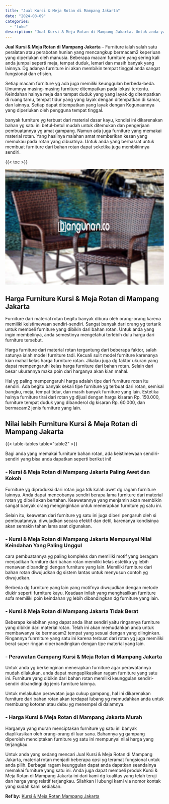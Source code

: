 ```yaml
---
title: "Jual Kursi & Meja Rotan di Mampang Jakarta"
date: "2024-08-09"
categories: 
  - "toko"
description: "Jual Kursi & Meja Rotan di Mampang Jakarta. Untuk anda yang sedang mencari Jual Kursi & Meja Rotan di Mampang Jakarta, material rotan menjadi beberapa opsi y..."
---
```


**Jual Kursi & Meja Rotan di Mampang Jakarta** – Furniture ialah salah satu peralatan atau perabotan hunian yang mencangkup bermacam2 keperluan yang diperlukan oleh manusia. Beberapa macam furniture yang sering kali anda jumpai seperti meja, tempat duduk, lemari dan masih banyak yang lainnya. Dg adanya furniture ini akan membikin tempat tinggal anda sangat fungsional dan efisien.

Setiap macam furniture yg ada juga memiliki keunggulan berbeda-beda. Umumnya masing-masing furniture ditempatkan pada lokasi tertentu. Keindahan halnya meja dan tempat duduk yang yang layak dg ditempatkan di ruang tamu, tempat tidur yang yang layak dengan ditempatkan di kamar, dan lainnya. Setiap dapat ditempatkan yang layak dengan Kegunaannya yang diperlukan oleh pengguna tempat tinggal.

banyak furniture yg terbuat dari material dasar kayu, kondisi ini dikarenakan bahan yg satu ini betul-betul mudah untuk ditemukan dan pengerjaan pembuatannya yg amat gampang. Namun ada juga furniture yang memakai material rotan. Yang hasilnya malahan amat memberikan kesan yang memukau pada rotan yang dibuatnya. Untuk anda yang berhasrat untuk membuat furniture dari bahan rotan dapat seketika juga membikinnya sendiri.

{{< toc >}}

![Jual Kursi & Meja Rotan di Mampang Jakarta](/images/kursi-meja-rotan-murah43.png)

## Harga Furniture Kursi & Meja Rotan di Mampang Jakarta

Furniture dari material rotan begitu banyak diburu oleh orang-orang karena memiliki keistimewaan sendiri-sendiri. Sangat banyak dari orang yg tertarik untuk membeli furniture yang dibikin dari bahan rotan. Untuk anda yang ingin membelinya, anda semestinya mengetahui terlebih dulu harga dari furniture tersebut.

Harga furniture dari material rotan tergantung dari beberapa faktor, salah satunya ialah model furniture tadi. Kecuali sulit model furniture karenanya kian mahal kelas harga furniture rotan. Jikalau juga dg faktor ukuran yang dapat mempengaruhi kelas harga furniture dari bahan rotan. Selain dari besar ukurannya maka poin dari harganya akan kian mahal.

Hal yg paling mempengaruhi harga adalah tipe dari furniture rotan itu sendiri. Ada begitu banyak sekali tipe furniture yg terbuat dari rotan, semisal bangku, meja, tempat tidur, dan masih banyak furniture yang lain. Estetika halnya furniture tirai dari rotan yg dijual dengan harga kisaran Rp. 150.000, furniture tempat duduk yang dibanderol dg kisaran Rp. 60.000, dan bermacam2 jenis furniture yang lain.

## Nilai lebih Furniture Kursi & Meja Rotan di Mampang Jakarta

{{< table-tables table="table2" >}}

Bagi anda yang memakai furniture bahan rotan, ada keistimewaan sendiri-sendiri yang bisa anda dapatkan seperti berikut ini!

### \- Kursi & Meja Rotan di Mampang Jakarta Paling Awet dan Kokoh

Furniture yg diproduksi dari rotan juga tdk kalah awet dg ragam furniture lainnya. Anda dapat mencobanya sendiri berapa lama furniture dari material rotan yg dibeli akan bertahan. Keawetannya yang menjamin akan membikin sangat banyak orang menginginkan untuk menerapkan furniture yg satu ini.

Selain itu, keawetan dari furniture yg satu ini juga diberi pengaruh oleh si pembuatannya. diwujudkan secara efektif dan detil, karenanya kondisinya akan semakin tahan lama saat digunakan.

### \- Kursi & Meja Rotan di Mampang Jakarta Mempunyai Nilai Keindahan Yang Paling Unggul

cara pembuatannya yg paling kompleks dan memiliki motif yang beragam menjadikan furniture dari bahan rotan memiliki kelas estetika yg lebih menawan dibandingi dengan furniture yang lain. Memiliki furniture dari bahan rotan diwujudkan dg sistem lantas untuk menyusun contoh yg diwujudkan.

Berbeda dg furniture yang lain yang motifnya diwujudkan dengan metode diukir seperti furniture kayu. Keadaan inilah yang menghasilkan furniture sofa memiliki poin keindahan yg lebih dibandingkan dg furniture yang lain.

### \- Kursi & Meja Rotan di Mampang Jakarta Tidak Berat

Beberapa kelebihan yang dapat anda lihat sendiri yaitu ringannya furniture yang dibikin dari material rotan. Telah ini akan memudahkan anda untuk membawanya ke bermacam2 tempat yang sesuai dengan yang diinginkan. Ringannya funrniture yang satu ini karena terbuat dari rotan yg juga memiliki berat super ringan diperbandingkan dengan tipe material yang lain.

### \- Perawatan Gampang Kursi & Meja Rotan di Mampang Jakarta

Untuk anda yg berkeinginan menerapkan furniture agar perawatannya mudah dilakukan, anda dapat mengaplikasikan ragam furniture yang satu ini. Furniture yang dibikin dari bahan rotan memiliki keunggulan sendiri-sendiri dibandingi dg jenis furniture lainnya.

Untuk melakukan perawatan juga cukup gampang, hal ini dikarenakan furniture dari bahan rotan akan terdapat lubang yg memudahkan anda untuk membuang kotoran atau debu yg menempel di dalamnya.

### \- Harga Kursi & Meja Rotan di Mampang Jakarta Murah

Harganya yang murah menciptakan furniture yg satu ini banyak diaplikasikan oleh orang-orang di luar sana. Bahannya yg gampang diperoleh menciptakan furniture yg satu ini mempunyai nilai harga yang terjangkau.

Untuk anda yang sedang mencari Jual Kursi & Meja Rotan di Mampang Jakarta, material rotan menjadi beberapa opsi yg teramat fungsional untuk anda pilih. Berbagai ragam keunggulan dapat anda dapatkan seandainya memakai furniture yang satu ini. Anda juga dapat membeli produk Kursi & Meja Rotan di Mampang Jakarta ini dari kami dg kualitas yang telah teruji dan harga yang relatif terjangkau. Silahkan Hubungi kami via nomor kontak yang sudah kami sediakan.

**Ref by:** [Kursi & Meja Rotan Mampang Jakarta](https://id.wikipedia.org/wiki/Kursi)
